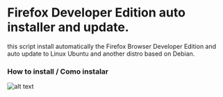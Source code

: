 # Firefox Developer Edition auto installer and update.
this script install automatically the Firefox Browser Developer Edition and auto update to Linux Ubuntu and another distro based on Debian.

### How to install / Como instalar




![alt text](https://github.com/atorresbr/firefox-developer-sh/blob/main/img/firefox-developer-edition-installer-and-update-to-linux.jpg)



